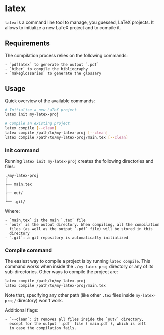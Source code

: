 # latex
`latex` is a command line tool to manage, you guessed, LaTeX projects.
It allows to initialize a new LaTeX project and to compile it.



## Requirements
The compilation process relies on the following commands:

    - `pdflatex` to generate the output `.pdf`
    - `biber` to compile the bibliography
    - `makeglossaries` to generate the glossary



## Usage
Quick overview of the available commands:

```bash
# Initialize a new LaTeX project
latex init my-latex-proj

# Compile an existing project
latex compile [--clean]
latex compile /path/to/my-latex-proj [--clean]
latex compile /path/to/my-latex-proj/main.tex [--clean]
```



### Init command
Running `latex init my-latex-proj` creates the following directories
and files:

```
./my-latex-proj
│
├── main.tex
│
├── out/
│
└── .git/
```

Where:

    - `main.tex` is the main `.tex` file
    - `out/` is the output directory. When compiling, all the compilation
      files (as well as the output `.pdf` file) will be stored in this
      directory
    - `.git`: a git repository is automatically initialized



### Compile command
The easiest way to compile a project is by running `latex compile`.
This command works when inside the `./my-latex-proj` directory or any
of its sub-directories.
Other ways to compile the project are:

```bash
latex compile /path/to/my-latex-proj
latex compile /path/to/my-latex-proj/main.tex
```

Note that, specifying any other path (like other `.tex` files inside
`my-latex-proj/` directory) won't work.

Additional flags:

    - `--clean`: it removes all files inside the `out/` directory,
      except for the output `.pdf` file (`main.pdf`), which is left
      in case the compilation fails.

